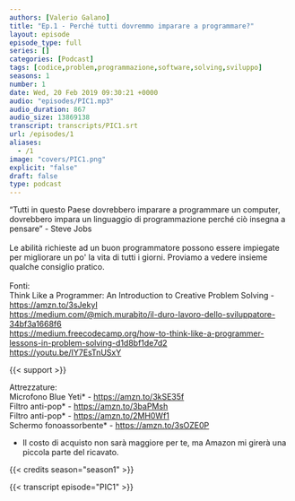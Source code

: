 ```yaml
---
authors: [Valerio Galano]
title: "Ep.1 - Perché tutti dovremmo imparare a programmare?"
layout: episode
episode_type: full
series: []
categories: [Podcast]
tags: [codice,problem,programmazione,software,solving,sviluppo]
seasons: 1
number: 1
date: Wed, 20 Feb 2019 09:30:21 +0000
audio: "episodes/PIC1.mp3"
audio_duration: 867
audio_size: 13869138
transcript: transcripts/PIC1.srt
url: /episodes/1
aliases: 
  - /1
image: "covers/PIC1.png"
explicit: "false"
draft: false
type: podcast
---
```

“Tutti in questo Paese dovrebbero imparare a programmare un computer, dovrebbero impara un linguaggio di programmazione perché ciò insegna a pensare” - Steve Jobs<br />
<br />
Le abilità richieste ad un buon programmatore possono essere impiegate per migliorare un po' la vita di tutti i giorni. Proviamo a vedere insieme qualche consiglio pratico.<br />
<br />
Fonti:<br />
Think Like a Programmer: An Introduction to Creative Problem Solving - https://amzn.to/3sJekyI<br /> 
https://medium.com/@mich.murabito/il-duro-lavoro-dello-sviluppatore-34bf3a1668f6 <br />
https://medium.freecodecamp.org/how-to-think-like-a-programmer-lessons-in-problem-solving-d1d8bf1de7d2<br /> 
https://youtu.be/IY7EsTnUSxY <br />

{{< support >}}

Attrezzature:<br />
Microfono Blue Yeti* - https://amzn.to/3kSE35f<br /> 
Filtro anti-pop* - https://amzn.to/3baPMsh <br />
Filtro anti-pop* - https://amzn.to/2MH0Wf1 <br />
Schermo fonoassorbente* - https://amzn.to/3sOZE0P <br />
* Il costo di acquisto non sarà maggiore per te, ma Amazon mi girerà una piccola parte del ricavato.<br /> 

{{< credits season="season1" >}}

<!-- more -->

{{< transcript episode="PIC1" >}}